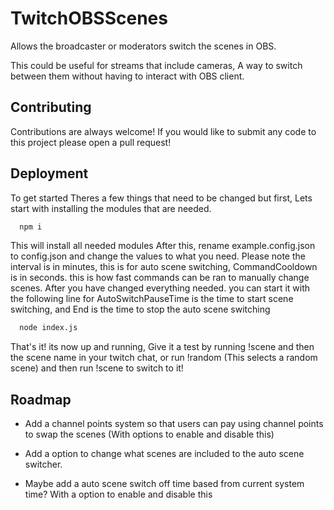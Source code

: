 
# TwitchOBSScenes

Allows the broadcaster or moderators switch the scenes in OBS.

This could be useful for streams that include cameras, A way to switch between them without having to interact with OBS client. 




## Contributing

Contributions are always welcome! If you would like to submit any code to this project please open a pull request! 




## Deployment

To get started Theres a few things that need to be changed but first, Lets start with installing the modules that are needed.

```bash
  npm i
```
This will install all needed modules After this, rename example.config.json to config.json and change the values to what you need. Please note the interval is in minutes, this is for auto scene switching, CommandCooldown is in seconds. this is how fast commands can be ran to manually change scenes. After you have changed everything needed. you can start it with the following line for AutoSwitchPauseTime is the time to start scene switching, and End is the time to stop the auto scene switching
```bash
  node index.js
```

That's it! its now up and running, Give it a test by running !scene and then the scene name in your twitch chat, or run !random (This selects a random scene) and then run !scene to switch to it!
## Roadmap

- Add a channel points system so that users can pay using channel points to swap the scenes (With options to enable and disable this)

- Add a option to change what scenes are included to the auto scene switcher. 

- Maybe add a auto scene switch off time based from current system time? With a option to enable and disable this

